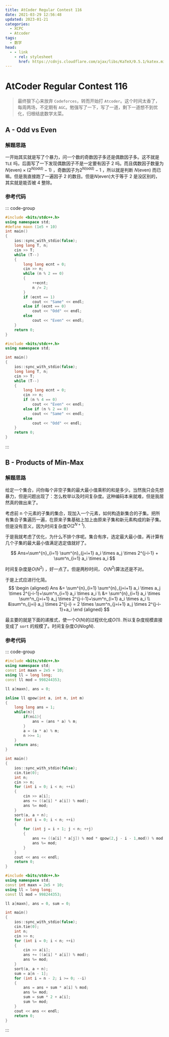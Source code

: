 ```yaml
---
title: AtCoder Regular Contest 116
date: 2021-03-29 12:56:48
updated: 2023-01-21
categories:
  - XCPC
  - Atcoder
tags:
  - 数学
head:
  - - link
    - rel: stylesheet
      href: https://cdnjs.cloudflare.com/ajax/libs/KaTeX/0.5.1/katex.min.css
---
```


# AtCoder Regular Contest 116

> 最终狠下心来放弃 `Codeforces`，转而开始打 `Atcoder`。这个时间太香了，每周两场，不定期有 `AGC`。勉强写了一下，写了一道，剩下一道想不到优化，归根结底数学太菜。

## A - Odd vs Even

### 解题思路

一开始其实就是写了个暴力，问一个数的奇数因子多还是偶数因子多。这不就是 `TLE` 吗，后面写了一下发现偶数因子不是一定要有因子 $2$ 吗。而且偶数因子数量为$N(\text{even}) \times (2^{N(\text{odd})}-1)$ ，奇数因子为$2^{N(\text{odd})}-1$ ，所以就是判断 $N(\text{even})$ 而已嘛。但是我直接跑了一遍因子 $2$ 的数目。但是$N(\text{even})$大于等于 $2$ 是没区别的，其实就是能否被 $4$ 整除。

### 参考代码

::: code-group

```cpp [比赛中代码]
#include <bits/stdc++.h>
using namespace std;
#define maxn (1e5 + 10)
int main()
{
    ios::sync_with_stdio(false);
    long long T, n;
    cin >> T;
    while (T--)
    {
        long long ecnt = 0;
        cin >> n;
        while (n % 2 == 0)
        {
            ++ecnt;
            n /= 2;
        }
        if (ecnt == 1)
            cout << "Same" << endl;
        else if (ecnt == 0)
            cout << "Odd" << endl;
        else
            cout << "Even" << endl;
    }
    return 0;
}
```

```cpp [完美代码]
#include <bits/stdc++.h>
using namespace std;

int main()
{
    ios::sync_with_stdio(false);
    long long T, n;
    cin >> T;
    while (T--)
    {
        long long ecnt = 0;
        cin >> n;
        if (n % 4 == 0)
            cout << "Even" << endl;
        else if (n % 2 == 0)
            cout << "Same" << endl;
        else
            cout << "Odd" << endl;
    }
    return 0;
}
```
:::

## B - Products of Min-Max

### 解题思路

给定一个集合，问你每个非空子集的最大最小值乘积的和是多少。当然我只会先想暴力，但是问题出现了：怎么枚举以及时间复杂度。这种编码本来就难，但是我居然真的做出来了。

考虑前 n 个元素的子集的集合，现加入一个元素，如何构造新集合的子集。把所有集合子集遍历一遍，在原来子集基础上加上由原来子集和新元素构成的新子集。但是没有意义，因为时间复杂度$O(2^{N+1})$.

于是我就考虑了优化，为什么不排个序呢。集合有序，选定最大最小值，再计算有几个子集的最大最小值满足选定值就好了。

$$
Ans=\sum^{n}_{i=1} \sum^{n}_{j=i+1} a_i \times a_j \times 2^{j-i-1} + 
\sum^n_{i=1} a_i \times a_i
$$

时间复杂度是$O(N^2)$ ，好一点了。但是两秒时间， $O(N^2)$算法还是不对。

于是上式应进行化简。 
$$
\begin {aligned}
Ans &= \sum^{n}_{i=1} \sum^{n}_{j=i+1} a_i \times a_j \times 2^{j-i-1}+\sum^n_{i=1} a_i \times a_i \\
    &= \sum^{n}_{i=1} a_i \times \sum^n_{j=i+1} a_j \times 2^{j-i-1}+\sum^n_{i=1} a_i \times a_i \\
    &\sum^n_{j=i} a_j \times 2^{j-i} = 2 \times \sum^n_{j=i+1} a_j \times 2^{j-i-1}+a_i
\end {aligned}
$$

最主要的就是下面的递推式，使一个$O(N)$的过程优化成$O(1)$. 所以复杂度规模直接变成了 `sort` 的规模了。时间复杂度$O(NlogN)$.

### 参考代码

::: code-group

```cpp [TLE代码]
#include <bits/stdc++.h>
using namespace std;
const int maxn = 2e5 + 10;
using ll = long long;
const ll mod = 998244353;

ll a[maxn], ans = 0;

inline ll qpow(int a, int n, int m)
{
    long long ans = 1;
    while(n){
        if(n&1){
            ans = (ans * a) % m;
        }
        a = (a * a) % m;
        n >>= 1;
    }
    return ans;
}

int main()
{
    ios::sync_with_stdio(false);
    cin.tie(0);
    int n;
    cin >> n;
    for (int i = 0; i < n; ++i)
    {
        cin >> a[i];
        ans += ((a[i] * a[i]) % mod);
        ans %= mod;
    }
    sort(a, a + n);
    for (int i = 0; i < n; ++i)
    {
        for (int j = i + 1; j < n; ++j)
        {
            ans += ((a[i] * a[j]) % mod * qpow(2,j - i - 1,mod)) % mod;
            ans %= mod;
        }
    }
    cout << ans << endl;
    return 0;
}
```

```cpp [AC代码]
#include <bits/stdc++.h>
using namespace std;
const int maxn = 2e5 + 10;
using ll = long long;
const ll mod = 998244353;

ll a[maxn], ans = 0, sum = 0;

int main()
{
    ios::sync_with_stdio(false);
    cin.tie(0);
    int n;
    cin >> n;
    for (int i = 0; i < n; ++i)
    {
        cin >> a[i];
        ans += ((a[i] * a[i]) % mod);
        ans %= mod;
    }
    sort(a, a + n);
    sum = a[n - 1];
    for (int i = n - 2; i >= 0; --i)
    {
        ans = ans + sum * a[i] % mod;
        ans %= mod;
        sum = sum * 2 + a[i];
        sum %= mod;
    }
    cout << ans << endl;
    return 0;
}
```

:::